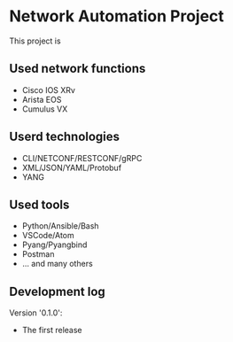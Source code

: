 # Network Automation Project
This project is 

## Used network functions
- Cisco IOS XRv
- Arista EOS
- Cumulus VX

## Userd technologies
- CLI/NETCONF/RESTCONF/gRPC
- XML/JSON/YAML/Protobuf
- YANG

## Used tools
- Python/Ansible/Bash
- VSCode/Atom
- Pyang/Pyangbind
- Postman
- ... and many others

## Development log
Version '0.1.0':
- The first release

